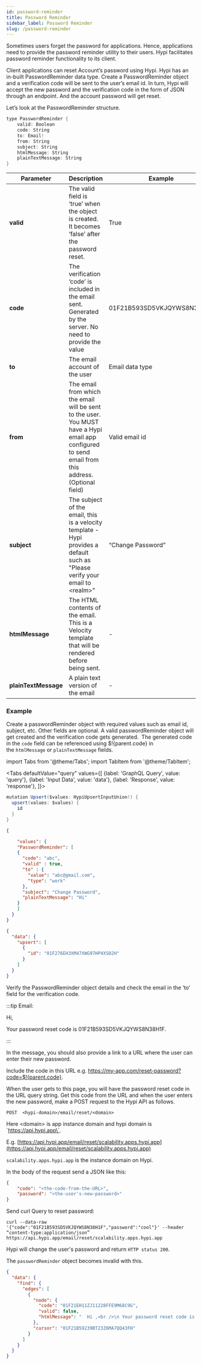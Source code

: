 ```yaml
---
id: password-reminder
title: Password Reminder
sidebar_label: Password Reminder
slug: /password-reminder
---
```


Sometimes users forget the password for applications. Hence, applications need to provide the password reminder utility to their users. Hypi facilitates password reminder functionality to its client.

Client applications can reset Account’s password using Hypi. Hypi has an in-built PasswordReminder data type. Create a PasswordReminder object and a verification code will be sent to the user’s email id. In turn, Hypi will accept the new password and the verification code in the form of JSON through an endpoint. And the account password will get reset.

Let’s look at the PasswordReminder structure.

```java
type PasswordReminder {
    valid: Boolean
    code: String
    to: Email!
    from: String
    subject: String
    htmlMessage: String
    plainTextMessage: String
}
```

| **Parameter**        | **Description**                                                                                                                                      | **Example**                |
|----------------------|------------------------------------------------------------------------------------------------------------------------------------------------------|----------------------------|
| **valid**            | The valid field is ‘true’ when the object is created. It becomes ‘false’ after the password reset.                                                   | True                       |
| **code**             | The verification ‘code’ is included in the email sent. Generated by the server. No need to provide the value                                         | 01F21B593SD5VKJQYWS8N38H1F |
| **to**               | The email account of the user                                                                                                                        | Email data type            |
| **from**             | The email from which the email will be sent to the user. You MUST have a Hypi email app configured to send email from this address. (Optional field) | Valid email id             |
| **subject**          | The subject of the email, this is a velocity template - Hypi provides a default such as "Please verify your email to &lt;realm&gt;"                  | “Change Password”          |
| **htmlMessage**      | The HTML contents of the email. This is a Velocity template that will be rendered before being sent.                                                 | -                          |
| **plainTextMessage** | A plain text version of the email                                                                                                                    | -                          |

### Example

Create a passwordReminder object with required values such as email id, subject, etc. Other fields are optional. A valid passwordReminder object will get created and the verification code gets generated.  The generated code in the `code` field can be referenced using $!{parent.code} in the `htmlMessage` or `plainTextMessage` fields.

import Tabs from '@theme/Tabs';
import TabItem from '@theme/TabItem';

<Tabs
  defaultValue="query"
  values={[
    {label: 'GraphQL Query', value: 'query'},
    {label: 'Input Data', value: 'data'},
    {label: 'Response', value: 'response'},
  ]}>
<TabItem value="query">

```java
mutation Upsert($values: HypiUpsertInputUnion!) {
  upsert(values: $values) {
    id
  }
}
```

</TabItem>
<TabItem value="data">

```json
{

    "values": {
    "PasswordReminder": [
    {
      "code": "abc",
      "valid" : true,
      "to" : {
        "value": "abc@gmail.com",
        "type": "work"
      },
      "subject": "Change Password",
      "plainTextMessage": "Hi"
    }
    ]
  }
}
```

</TabItem>
<TabItem value="response">

```json
{
  "data": {
    "upsert": [
      {
        "id": "01F276EH3XM47XWG97HP4XS02H"
      }
    ]
  }
}
```

</TabItem>
</Tabs>

Verify the PasswordReminder object details and check the email in the ‘to’ field for the verification code.

:::tip Email:

Hi,

Your password reset code is 01F21B593SD5VKJQYWS8N38H1F.

:::

In the message, you should also provide a link to a URL where the user can enter their new password.

Include the code in this URL e.g. https://my-app.com/reset-password?code=$!{parent.code}.

When the user gets to this page, you will have the password reset code in the URL query string. Get this code from the URL and when the user enters the new password, make a POST request to the Hypi API as follows.

`POST  <hypi-domain>/email/reset/<domain>`

Here \<domain> is app instance domain and hypi domain is \`https://api.hypi.app\`.

E.g.  [https://api.hypi.app/email/reset/scalability.apps.hypi.app](https://api.hypi.app/email/reset/scalability.apps.hypi.app)

`scalability.apps.hypi.app` is the instance domain on Hypi.

In the body of the request send a JSON like this:

```json
{
    "code": "<the-code-from-the-URL>", 
    "password": "<the-user's-new-password>"
}
```
Send curl Query to reset password:

```
curl --data-raw '{"code":"01F21B593SD5VKJQYWS8N38H1F","password":"cool"}' --header “content-type:application/json” https://api.hypi.app/email/reset/scalability.apps.hypi.app
```

Hypi will change the user's password and return `HTTP status 200`.

The `passwordReminder` object becomes invalid with this.

```json
{
  "data": {
    "find": {
      "edges": [
        {
          "node": {
            "code": "01F21EH11ZJ11228FFE9M68C9G",
            "valid": false,
            "htmlMessage": "  Hi ,<br />\n Your password reset code is .\n  "
          },
          "cursor": "01F21B59239BT23Z6MA7QQ43FH"
        }
      ]
    }
  }
}
```